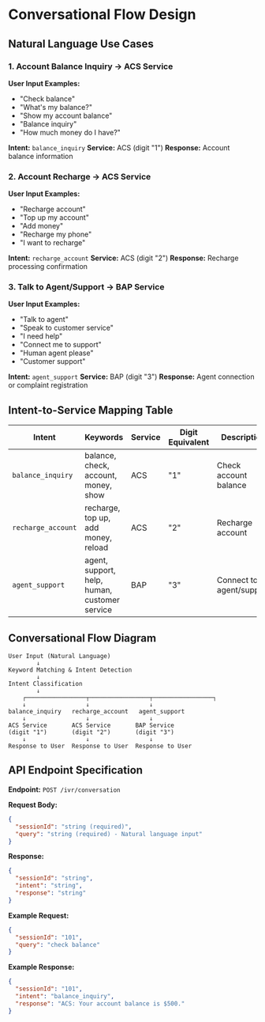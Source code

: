 # Conversational Flow Design

## Natural Language Use Cases

### 1. Account Balance Inquiry → ACS Service

**User Input Examples:**

- "Check balance"
- "What's my balance?"
- "Show my account balance"
- "Balance inquiry"
- "How much money do I have?"

**Intent:** `balance_inquiry`
**Service:** ACS (digit "1")
**Response:** Account balance information

### 2. Account Recharge → ACS Service

**User Input Examples:**

- "Recharge account"
- "Top up my account"
- "Add money"
- "Recharge my phone"
- "I want to recharge"

**Intent:** `recharge_account`
**Service:** ACS (digit "2")
**Response:** Recharge processing confirmation

### 3. Talk to Agent/Support → BAP Service

**User Input Examples:**

- "Talk to agent"
- "Speak to customer service"
- "I need help"
- "Connect me to support"
- "Human agent please"
- "Customer support"

**Intent:** `agent_support`
**Service:** BAP (digit "3")
**Response:** Agent connection or complaint registration

## Intent-to-Service Mapping Table

| Intent             | Keywords                                      | Service | Digit Equivalent | Description              |
| ------------------ | --------------------------------------------- | ------- | ---------------- | ------------------------ |
| `balance_inquiry`  | balance, check, account, money, show          | ACS     | "1"              | Check account balance    |
| `recharge_account` | recharge, top up, add money, reload           | ACS     | "2"              | Recharge account         |
| `agent_support`    | agent, support, help, human, customer service | BAP     | "3"              | Connect to agent/support |

## Conversational Flow Diagram

```
User Input (Natural Language)
        ↓
Keyword Matching & Intent Detection
        ↓
Intent Classification
        ↓
    ┌─────────────────┬─────────────────┬─────────────────┐
    ↓                 ↓                 ↓
balance_inquiry   recharge_account   agent_support
    ↓                 ↓                 ↓
ACS Service       ACS Service       BAP Service
(digit "1")       (digit "2")       (digit "3")
    ↓                 ↓                 ↓
Response to User  Response to User  Response to User
```

## API Endpoint Specification

**Endpoint:** `POST /ivr/conversation`

**Request Body:**

```json
{
  "sessionId": "string (required)",
  "query": "string (required) - Natural language input"
}
```

**Response:**

```json
{
  "sessionId": "string",
  "intent": "string",
  "response": "string"
}
```

**Example Request:**

```json
{
  "sessionId": "101",
  "query": "check balance"
}
```

**Example Response:**

```json
{
  "sessionId": "101",
  "intent": "balance_inquiry",
  "response": "ACS: Your account balance is $500."
}
```
